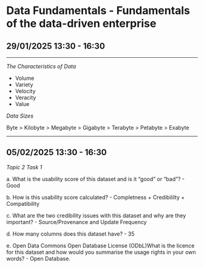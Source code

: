 # Data Fundamentals - Fundamentals of the data-driven enterprise
## 29/01/2025 13:30 - 16:30
-------------------------------------------
_The Characteristics of Data_

+ Volume
+ Variety
+ Velocity
+ Veracity
+ Value

_Data Sizes_

Byte > Kilobyte > Megabyte > Gigabyte > Terabyte > Petabyte > Exabyte

-------------------------------------------
## 05/02/2025 13:30 - 16:30
_Topic 2 Task 1_

a.	What is the usability score of this dataset and is it “good” or “bad”? - Good

b.	How is this usability score calculated? - Completness + Credibililty + Compatibility

c. What are the two credibility issues with this dataset and why are they important? - Source/Provenance and Update Frequency

d. How many columns does this dataset have? - 35

e. Open Data Commons Open Database License (ODbL)What is the licence for this dataset and how would you summarise the usage rights in your own words? - Open Database.  


